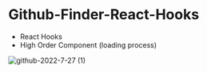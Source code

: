 # Github-Finder-React-Hooks
* React Hooks
* High Order Component (loading process)

![github-2022-7-27 (1)](https://user-images.githubusercontent.com/24234586/187036274-c9220cda-3f39-445e-98e1-d79a3bf9df59.gif)
